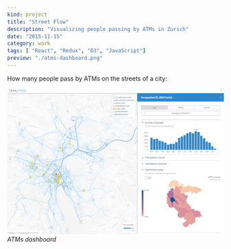 ```yaml
---
kind: project
title: "Street Flow"
description: "Visualizing people passing by ATMs in Zurich"
date: "2015-11-15"
category: work
tags: [ "React", "Redux", "D3", "JavaScript"]
preview: "./atms-dashboard.png"
---
```



How many people pass by ATMs on the streets of a city:

![ATMs dashboard](atms-dashboard.png)
*ATMs dashboard*
